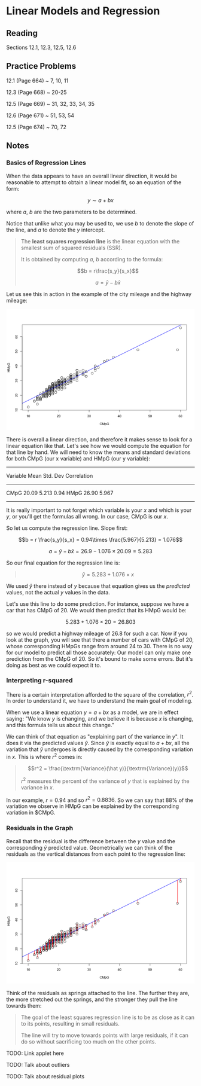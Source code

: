 # Linear Models and Regression

## Reading

Sections 12.1, 12.3, 12.5, 12.6

## Practice Problems

12.1 (Page 664)
  ~ 7, 10, 11

12.3 (Page 668)
  ~ 20-25

12.5 (Page 669)
  ~ 31, 32, 33, 34, 35

12.6 (Page 671)
  ~ 51, 53, 54

12.5 (Page 674)
  ~ 70, 72

## Notes

### Basics of Regression Lines

When the data appears to have an overall linear direction, it would be reasonable to attempt to obtain a linear model fit, so an equation of the form:

$$y \sim a + b x$$

where $a$, $b$ are the two parameters to be determined.

Notice that unlike what you may be used to, we use $b$ to denote the slope of the line, and $a$ to denote the $y$ intercept.

> The **least squares regression line** is the linear equation with the smallest sum of squared residuals (SSR).
>
> It is obtained by computing $a$, $b$ according to the formula:
>
> $$b = r\frac{s_y}{s_x}$$
>
> $$a = \bar y - b \bar x$$

Let us see this in action in the example of the city mileage and the highway mileage:

![A regression line](images/regression.png "A regression line")

There is overall a linear direction, and therefore it makes sense to look for a linear equation like that. Let's see how we would compute the equation for that line by hand. We will need to know the means and standard deviations for both CMpG (our x variable) and HMpG (our y variable):

--------- ------ --------- ------------
Variable    Mean  Std. Dev  Correlation
--------- ------ --------- ------------
CMpG       20.09     5.213         0.94
HMpG       26.90     5.967
--------- ------ --------- ------------

It is really important to not forget which variable is your $x$ and which is your $y$, or you'll get the formulas all wrong. In our case, CMpG is our $x$.

So let us compute the regression line. Slope first:

$$b = r \frac{s_y}{s_x} = 0.94\times \frac{5.967}{5.213} = 1.076$$

$$a = \bar y - b \bar x = 26.9 - 1.076\times 20.09 = 5.283$$

So our final equation for the regression line is:

> $$\hat y = 5.283 + 1.076 \times x$$

We used $\hat y$ there instead of $y$ because that equation gives us the *predicted* values, not the actual $y$ values in the data.

Let's use this line to do some prediction. For instance, suppose we have a car that has CMpG of 20. We would then predict that its HMpG would be:

$$5.283 + 1.076 \times 20 = 26.803$$

so we would predict a highway mileage of $26.8$ for such a car. Now if you look at the graph, you will see that there a number of cars with CMpG of 20, whose corresponding HMpGs range from around 24 to 30. There is no way for our model to predict all those accurately: Our model can only make one prediction from the CMpG of 20. So it's bound to make some errors. But it's doing as best as we could expect it to.

### Interpreting r-squared

There is a certain interpretation afforded to the square of the correlation, $r^2$. In order to understand it, we have to understand the main goal of modeling.

When we use a linear equation $y=a+bx$ as a model, we are in effect saying: "We know $y$ is changing, and we believe it is because $x$ is changing, and this formula tells us about this change."

We can think of that equation as "explaining part of the variance in $y$". It does it via the predicted values $\hat y$. Since $\hat y$ is exactly equal to $a+bx$, all the variation that $\hat y$ undergoes is directly caused by the corresponding variation in $x$. This is where $r^2$ comes in:

> $$r^2 = \frac{\textrm{Variance}(\hat y)}{\textrm{Variance}(y)}$$
>
> $r^2$ measures the percent of the variance of $y$ that is explained by the variance in $x$.

In our example, $r=0.94$ and so $r^2=0.8836$. So we can say that 88% of the variation we observe in HMpG can be explained by the corresponding variation in $CMpG.

### Residuals in the Graph

Recall that the residual is the difference between the $y$ value and the corresponding $\hat y$ predicted value. Geometrically we can think of the residuals as the vertical distances from each point to the regression line:

![The residuals](images/regression2.png "Residuals")

Think of the residuals as springs attached to the line. The further they are, the more stretched out the springs, and the stronger they pull the line towards them:

> The goal of the least squares regression line is to be as close as it can to its points, resulting in small residuals.
>
> The line will try to move towards points with large residuals, if it can do so without sacrificing too much on the other points.

TODO: Link applet here

TODO: Talk about outliers

TODO: Talk about residual plots
